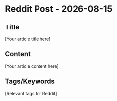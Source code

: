 # Reddit Post - 2026-08-15

## Title
[Your article title here]

## Content
[Your article content here]

## Tags/Keywords
[Relevant tags for Reddit]
